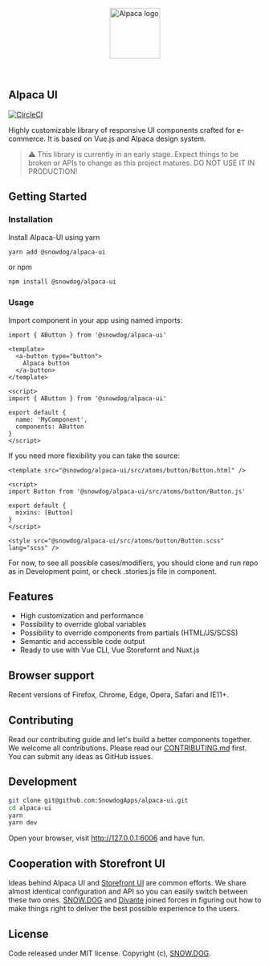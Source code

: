 <p align="center">
  <img src="https://alpaca-ui.now.sh/assets/icons/alpaca.svg" alt="Alpaca logo" height="100" />
</p>
<br/>

## Alpaca UI

[![CircleCI](https://circleci.com/gh/SnowdogApps/alpaca-ui/tree/develop.svg?style=svg)](https://circleci.com/gh/SnowdogApps/alpaca-ui/tree/develop)

Highly customizable library of responsive UI components crafted for e-commerce. It is based on Vue.js and Alpaca design system.

> ⚠️ This library is currently in an early stage. Expect things to be broken or APIs to change as this project matures. DO NOT USE IT IN PRODUCTION!

## Getting Started

### Installation 

Install Alpaca-UI using yarn
```bash
yarn add @snowdog/alpaca-ui
```

or npm
```bash
npm install @snowdog/alpaca-ui
```

### Usage

Import component in your app using named imports:

`import { AButton } from '@snowdog/alpaca-ui'`

```vue
<template>
  <a-button type="button">
    Alpaca button
  </a-button>
</template>

<script>
import { AButton } from '@snowdog/alpaca-ui'

export default {
  name: 'MyComponent',
  components: AButton
}
</script>
```

If you need more flexibility you can take the source:

```vue
<template src="@snowdog/alpaca-ui/src/atoms/button/Button.html" />

<script>
import Button from '@snowdog/alpaca-ui/src/atoms/button/Button.js'

export default {
  mixins: [Button]
}
</script>

<style src="@snowdog/alpaca-ui/src/atoms/button/Button.scss" lang="scss" /> 
```
For now, to see all possible cases/modifiers, you should clone and run repo as in Development point, or check .stories.js file in component.

## Features

- High customization and performance
- Possibility to override global variables
- Possibility to override components from partials (HTML/JS/SCSS)
- Semantic and accessible code output
- Ready to use with Vue CLI, Vue Storefornt and Nuxt.js

## Browser support

Recent versions of Firefox, Chrome, Edge, Opera, Safari and IE11+.

## Contributing

Read our contributing guide and let's build a better components together.
We welcome all contributions. Please read our [CONTRIBUTING.md](https://github.com/SnowdogApps/alpaca-ui/blob/develop/CONTRIBUTING.md) first. You can submit any ideas as GitHub issues.

## Development

```bash
git clone git@github.com:SnowdogApps/alpaca-ui.git
cd alpaca-ui
yarn
yarn dev
```

Open your browser, visit http://127.0.0.1:6006 and have fun.

## Cooperation with Storefront UI

Ideas behind Alpaca UI and [Storefront UI](https://github.com/DivanteLtd/storefront-ui/) are common efforts. We share almost identical configuration and API so you can easily switch between these two ones. [SNOW.DOG](https://snow.dog) and [Divante](https://divante.co) joined forces in figuring out how to make things right to deliver the best possible experience to the users.

## License

Code released under MIT license.
Copyright (c), [SNOW.DOG](https://snow.dog).
